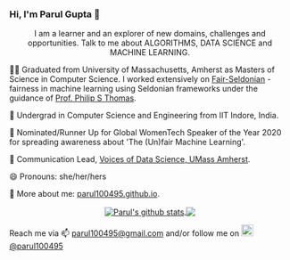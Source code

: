 ### Hi, I'm Parul Gupta 👋
<p align="center">
I am a learner and an explorer of new domains, challenges and opportunities.
Talk to me about ALGORITHMS, DATA SCIENCE and MACHINE LEARNING.
</p>

🌱🌱 Graduated from University of Massachusetts, Amherst as Masters of Science in Computer Science. I worked extensively on <a href="https://parul100495.github.io/fair-seldonian/">Fair-Seldonian</a> - fairness in machine learning using Seldonian frameworks under the guidance of <a href="https://people.cs.umass.edu/~pthomas/">Prof. Philip S Thomas</a>.

🌱 Undergrad in Computer Science and Engineering from IIT Indore, India.

🔭 Nominated/Runner Up for Global WomenTech Speaker of the Year 2020 for spreading awareness about 'The (Un)fair Machine Learning'.

👯 Communication Lead, <a href="https://groups.cs.umass.edu/voicesofds/">Voices of Data Science, UMass Amherst</a>.

😄 Pronouns: she/her/hers

💬 More about me: <a href="https://parul100495.github.io">parul100495.github.io</a>.


<p align="center">
<a href="https://github.com/parul100495/github-readme-stats">
  <img align="center" src="https://github-readme-stats.vercel.app/api?username=parul100495&show_icons=true&include_all_commits=true" alt="Parul's github stats" />
</a>
<a href="https://github.com/parul100495/github-readme-stats">
  <img align="center" src="https://github-readme-stats.vercel.app/api/top-langs/?username=parul100495&layout=compact" />
</a>
</p>

Reach me via 📫 parul100495@gmail.com and/or follow me on <a href="https://twitter.com/parul100495">
  <img alt="Parul Gupta | Twitter" width="21px" src="https://raw.githubusercontent.com/anuraghazra/anuraghazra/master/assets/twitter.svg" />
 @parul100495 </a>

<!--
Here are some ideas to get you started:

- I’m currently working on ...
- I’m currently learning ...
- 👯 I’m looking to collaborate on ...
- 🤔 I’m looking for help with ...
- Ask me about ...
- 📫 How to reach me: ...
- 😄 Pronouns: ...
- ⚡ Fun fact: ...
-->
